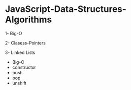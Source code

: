 ﻿# JavaScript-Data-Structures-Algorithms
 
1- Big-O

2- Clasess-Pointers 

3- Linked Lists
   * Big-O
   * constructor
   * push
   * pop
   * unshift
